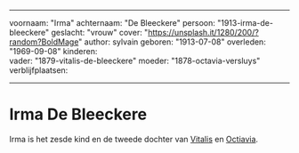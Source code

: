 ---
voornaam: "Irma"
achternaam: "De Bleeckere"
persoon: "1913-irma-de-bleeckere"
geslacht: "vrouw"
cover: "https://unsplash.it/1280/200/?random?BoldMage"
author: sylvain
geboren: "1913-07-08"
overleden: "1969-09-08"
kinderen:    
vader: "1879-vitalis-de-bleeckere"
moeder: "1878-octavia-versluys"   
verblijfplaatsen:
   
  ---

# Irma De Bleeckere
Irma is het zesde kind en de tweede dochter van [Vitalis](1879-vitalis-de-bleeckere) en [Octiavia](1879-vitalis-de-bleeckere). 






